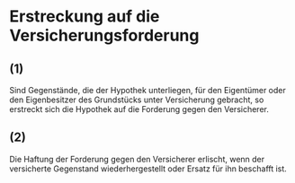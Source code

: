 # Erstreckung auf die Versicherungsforderung



## (1)

 Sind Gegenstände, die der Hypothek unterliegen, für den Eigentümer oder den Eigenbesitzer des Grundstücks unter Versicherung gebracht, so erstreckt sich die Hypothek auf die Forderung gegen den Versicherer.

## (2)

 Die Haftung der Forderung gegen den Versicherer erlischt, wenn der versicherte Gegenstand wiederhergestellt oder Ersatz für ihn beschafft ist. 

